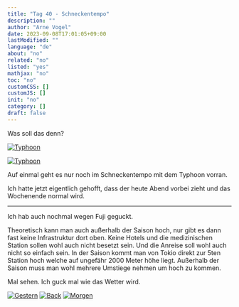 ```yaml
---
title: "Tag 40 - Schneckentempo"
description: ""
author: "Arne Vogel"
date: 2023-09-08T17:01:05+09:00
lastModified: ""
language: "de"
about: "no"
related: "no"
listed: "yes"
mathjax: "no"
toc: "no"
customCSS: []
customJS: []
init: "no"
category: []
draft: false
---
```


Was soll das denn?

[![Typhoon](typhoon1-small.jpg)](typhoon1.jpg)

[![Typhoon](typhoon2-small.jpg)](typhoon2.jpg)

Auf einmal geht es nur noch im Schneckentempo mit dem Typhoon vorran.

Ich hatte jetzt eigentlich gehofft, dass der heute Abend vorbei zieht und das Wochenende normal wird.

---

Ich hab auch nochmal wegen Fuji geguckt.

Theoretisch kann man auch außerhalb der Saison hoch, nur gibt es dann fast keine Infrastruktur dort oben.
Keine Hotels und die medizinischen Station sollen wohl auch nicht besetzt sein.
Und die Anreise soll wohl auch nicht so einfach sein.
In der Saison kommt man von Tokio direkt zur 5ten Station hoch welche auf ungefähr 2000 Meter höhe liegt.
Außerhalb der Saison muss man wohl mehrere Umstiege nehmen um hoch zu kommen.

Mal sehen.
Ich guck mal wie das Wetter wird.


[![Gestern](../left.png)](../tag-39) [![Back](../back.png)](..) [![Morgen](../right.png)](../tag-41)
